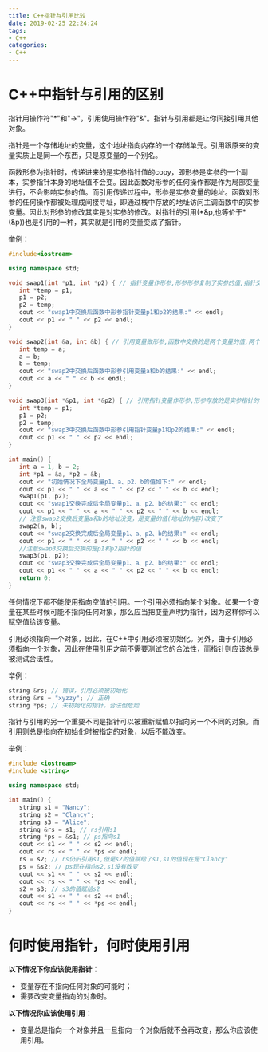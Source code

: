 ```yaml
---
title: C++指针与引用比较
date: 2019-02-25 22:24:24
tags:
- C++
categories:
- C++
---
```


# C++中指针与引用的区别
指针用操作符"*"和"->"，引用使用操作符"&"。指针与引用都是让你间接引用其他对象。

指针是一个存储地址的变量，这个地址指向内存的一个存储单元。引用跟原来的变量实质上是同一个东西，只是原变量的一个别名。

函数形参为指针时，传递进来的是实参指针值的copy，即形参是实参的一个副本，实参指针本身的地址值不会变。因此函数对形参的任何操作都是作为局部变量进行，不会影响实参的值。而引用传递过程中，形参是实参变量的地址。函数对形参的任何操作都被处理成间接寻址，即通过栈中存放的地址访问主调函数中的实参变量。因此对形参的修改其实是对实参的修改。对指针的引用(\*&p,也等价于\*(&p))也是引用的一种，其实就是引用的变量变成了指针。

举例：
```cpp
#include<iostream>

using namespace std;

void swap1(int *p1, int *p2) { // 指针变量作形参,形参形参复制了实参的值,指针交换实际是形参copy的交换,实参指针不变
   int *temp = p1;
   p1 = p2;
   p2 = temp;
   cout << "swap1中交换后函数中形参指针变量p1和p2的结果:" << endl;
   cout << p1 << " " << p2 << endl;
}

void swap2(int &a, int &b) { // 引用变量做形参,函数中交换的是两个变量的值,两个变量的地址均不变
   int temp = a;
   a = b;
   b = temp;
   cout << "swap2中交换后函数中形参引用变量a和b的结果:" << endl;
   cout << a << " " << b << endl;
}

void swap3(int *&p1, int *&p2) { // 引用指针变量作形参,形参存放的是实参指针的地址,函数交换了两个实参指针的值,也就是交换了变量的地址
   int *temp = p1;
   p1 = p2;
   p2 = temp;
   cout << "swap3中交换后函数中形参引用指针变量p1和p2的结果:" << endl;
   cout << p1 << " " << p2 << endl;
}

int main() {
   int a = 1, b = 2;
   int *p1 = &a, *p2 = &b;
   cout << "初始情况下全局变量p1、a、p2、b的值如下:" << endl;
   cout << p1 << " " << a << " " << p2 << " " << b << endl;
   swap1(p1, p2);
   cout << "swap1交换完成后全局变量p1、a、p2、b的结果:" << endl;
   cout << p1 << " " << a << " " << p2 << " " << b << endl;
   // 注意swap2交换后变量a和b的地址没变，是变量的值(地址的内容)改变了
   swap2(a, b);
   cout << "swap2交换完成后全局变量p1、a、p2、b的结果:" << endl;
   cout << p1 << " " << a << " " << p2 << " " << b << endl;
   //注意swap3交换后交换的是p1和p2指针的值
   swap3(p1, p2);
   cout << "swap3交换完成后全局变量p1、a、p2、b的结果:" << endl;
   cout << p1 << " " << a << " " << p2 << " " << b << endl;
   return 0;
}
```
任何情况下都不能使用指向空值的引用。一个引用必须指向某个对象。如果一个变量在某些时候可能不指向任何对象，那么应当把变量声明为指针，因为这样你可以赋空值给该变量。

引用必须指向一个对象，因此，在C++中引用必须被初始化。另外，由于引用必须指向一个对象，因此在使用引用之前不需要测试它的合法性，而指针则应该总是被测试合法性。

举例：
```cpp
string &rs; // 错误，引用必须被初始化
string &rs = "xyzzy"; // 正确
string *ps; // 未初始化的指针，合法但危险
```
指针与引用的另一个重要不同是指针可以被重新赋值以指向另一个不同的对象。而引用则总是指向在初始化时被指定的对象，以后不能改变。

举例：
```cpp
#include <iostream>
#include <string>

using namespace std;

int main() {
   string s1 = "Nancy";
   string s2 = "Clancy";
   string s3 = "Alice";
   string &rs = s1; // rs引用s1
   string *ps = &s1; // ps指向s1
   cout << s1 << " " << s2 << endl;
   cout << rs << " " << *ps << endl;
   rs = s2; // rs仍旧引用s1,但是s2的值赋给了s1,s1的值现在是"Clancy"
   ps = &s2; // ps现在指向s2,s1没有改变
   cout << s1 << " " << s2 << endl;
   cout << rs << " " << *ps << endl;
   s2 = s3; // s3的值赋给s2
   cout << s1 << " " << s2 << endl;
   cout << rs << " " << *ps << endl;
}
```
# 何时使用指针，何时使用引用
**以下情况下你应该使用指针：**
* 变量存在不指向任何对象的可能时；
* 需要改变变量指向的对象时。

**以下情况你应该使用引用：**

* 变量总是指向一个对象并且一旦指向一个对象后就不会再改变，那么你应该使用引用。